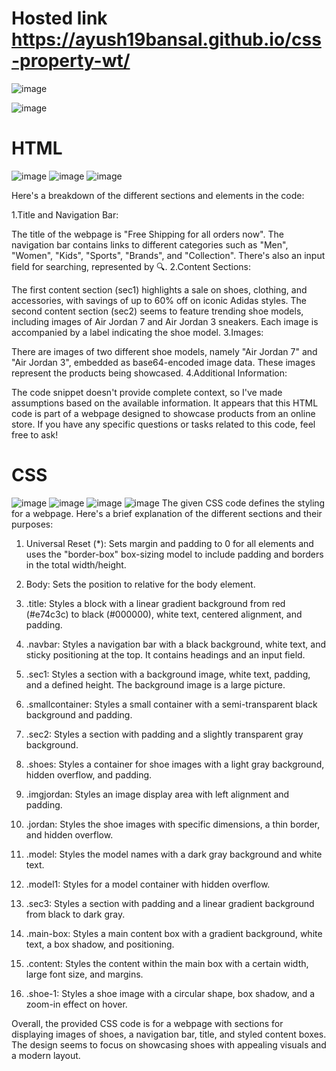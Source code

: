# Hosted link https://ayush19bansal.github.io/css-property-wt/
![image](https://github.com/Ayush19bansal/css-property-wt/assets/118842033/59f01dfa-7e3a-4612-93a5-2112743d2bff)

![image](https://github.com/Ayush19bansal/css-property-wt/assets/118842033/93503b08-7497-41b3-ac99-40115a918e1d)

# HTML
![image](https://github.com/Ayush19bansal/css-property-wt/assets/118842033/7c8a0ef2-f42c-47a6-a058-4b037f268b01)
![image](https://github.com/Ayush19bansal/css-property-wt/assets/118842033/d8aaf3f4-f753-41c0-8376-ea7bdb103065)
![image](https://github.com/Ayush19bansal/css-property-wt/assets/118842033/804b042c-0a17-4aae-8e84-40f975e77446)

Here's a breakdown of the different sections and elements in the code:

1.Title and Navigation Bar:

The title of the webpage is "Free Shipping for all orders now".
The navigation bar contains links to different categories such as "Men", "Women", "Kids", "Sports", "Brands", and "Collection". There's also an input field for searching, represented by 🔍.
2.Content Sections:

The first content section (sec1) highlights a sale on shoes, clothing, and accessories, with savings of up to 60% off on iconic Adidas styles.
The second content section (sec2) seems to feature trending shoe models, including images of Air Jordan 7 and Air Jordan 3 sneakers. Each image is accompanied by a label indicating the shoe model.
3.Images:

There are images of two different shoe models, namely "Air Jordan 7" and "Air Jordan 3", embedded as base64-encoded image data. These images represent the products being showcased.
4.Additional Information:

The code snippet doesn't provide complete context, so I've made assumptions based on the available information.
It appears that this HTML code is part of a webpage designed to showcase products from an online store. If you have any specific questions or tasks related to this code, feel free to ask!

# CSS

![image](https://github.com/Ayush19bansal/css-property-wt/assets/118842033/b6d7ba07-19dc-40b0-9816-d9ece45340e9)
![image](https://github.com/Ayush19bansal/css-property-wt/assets/118842033/4d48f43e-e062-43c2-9594-56f0de7e3921)
![image](https://github.com/Ayush19bansal/css-property-wt/assets/118842033/14fad1a7-8c44-4d1a-88ae-4b33ef0bb4cf)
![image](https://github.com/Ayush19bansal/css-property-wt/assets/118842033/f6a900aa-1fe6-45ab-858f-0ddf874e3c8a)
The given CSS code defines the styling for a webpage. Here's a brief explanation of the different sections and their purposes:

1. Universal Reset (*): Sets margin and padding to 0 for all elements and uses the "border-box" box-sizing model to include padding and borders in the total width/height.

2. Body: Sets the position to relative for the body element.

3. .title: Styles a block with a linear gradient background from red (#e74c3c) to black (#000000), white text, centered alignment, and padding.

4. .navbar: Styles a navigation bar with a black background, white text, and sticky positioning at the top. It contains headings and an input field.

5. .sec1: Styles a section with a background image, white text, padding, and a defined height. The background image is a large picture.

6. .smallcontainer: Styles a small container with a semi-transparent black background and padding.

7. .sec2: Styles a section with padding and a slightly transparent gray background.

8. .shoes: Styles a container for shoe images with a light gray background, hidden overflow, and padding.

9. .imgjordan: Styles an image display area with left alignment and padding.

10. .jordan: Styles the shoe images with specific dimensions, a thin border, and hidden overflow.

11. .model: Styles the model names with a dark gray background and white text.

12. .model1: Styles for a model container with hidden overflow.

13. .sec3: Styles a section with padding and a linear gradient background from black to dark gray.

14. .main-box: Styles a main content box with a gradient background, white text, a box shadow, and positioning.

15. .content: Styles the content within the main box with a certain width, large font size, and margins.

16. .shoe-1: Styles a shoe image with a circular shape, box shadow, and a zoom-in effect on hover.

Overall, the provided CSS code is for a webpage with sections for displaying images of shoes, a navigation bar, title, and styled content boxes. The design seems to focus on showcasing shoes with appealing visuals and a modern layout.
